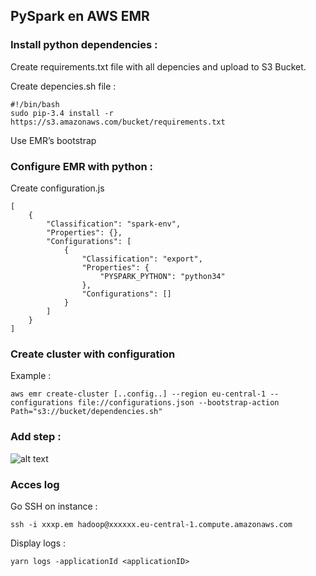 ## PySpark en AWS EMR


### Install python dependencies :

Create requirements.txt file with all depencies and upload to S3 Bucket.


Create depencies.sh file :
```
#!/bin/bash
sudo pip-3.4 install -r https://s3.amazonaws.com/bucket/requirements.txt
``` 

Use EMR’s bootstrap


### Configure EMR with python :

Create configuration.js
```
[
    {
        "Classification": "spark-env",
        "Properties": {},
        "Configurations": [
            {
                "Classification": "export",
                "Properties": {
                    "PYSPARK_PYTHON": "python34"
                },
                "Configurations": []
            }
        ]
    }
]
``` 



### Create cluster with configuration 

Example : 
```
aws emr create-cluster [..config..] --region eu-central-1 --configurations file://configurations.json --bootstrap-action Path="s3://bucket/dependencies.sh"
``` 


### Add step : 

![alt text](https://i1.wp.com/blog.sqreen.io/wp-content/uploads/2017/05/word-image-4.png)


### Acces log 

Go SSH on instance : 
```
ssh -i xxxp.em hadoop@xxxxxx.eu-central-1.compute.amazonaws.com
``` 


Display logs :
```
yarn logs -applicationId <applicationID>
``` 


